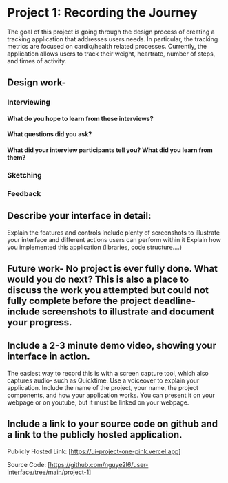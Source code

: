 # Project 1: Recording the Journey

The goal of this project is going through the design process of creating a tracking application that addresses users needs. In particular, the tracking metrics are focused on cardio/health related processes. Currently, the application allows users to track their weight, heartrate, number of steps, and times of activity.

## Design work-
### Interviewing

#### What do you hope to learn from these interviews? 
#### What questions did you ask?
#### What did your interview participants tell you?  What did you learn from them?
### Sketching
### Feedback
## Describe your interface in detail:
Explain the features and controls
Include plenty of screenshots to illustrate your interface and different actions users can perform within it
Explain how you implemented this application (libraries, code structure....)
## Future work- No project is ever fully done. What would you do next?  This is also a place to discuss the work you attempted but could not fully complete before the project deadline- include screenshots to illustrate and document your progress. 
## Include a 2-3 minute demo video, showing your interface in action. 
The easiest way to record this is with a screen capture tool, which also captures audio- such as Quicktime.  Use a voiceover to explain your application.  Include the name of the project, your name, the project components, and how your application works.  You can present it on your webpage or on youtube, but it must be linked on your webpage. 
## Include a link to your source code on github and a link to the publicly hosted application.
Publicly Hosted Link: [https://ui-project-one-pink.vercel.app]


Source Code: [https://github.com/nguye2l6/user-interface/tree/main/project-1]
